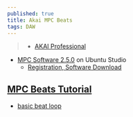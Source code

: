 ```yaml
---
published: true
title: Akai MPC Beats
tags: DAW
---
```

> - [AKAI Professional](https://www.akaipro.com/mpc-beats)


- [MPC Software 2.5.0](https://www.youtube.com/watch?v=vCr0oZACsX4) on Ubuntu Studio
	- [Registration, Software Download](https://www.youtube.com/watch?v=FqU2F31dJiw)
    
## [MPC Beats Tutorial](https://www.youtube.com/watch?v=Muwqi1W_FBw)
- [basic beat loop](https://youtu.be/Muwqi1W_FBw?t=385)